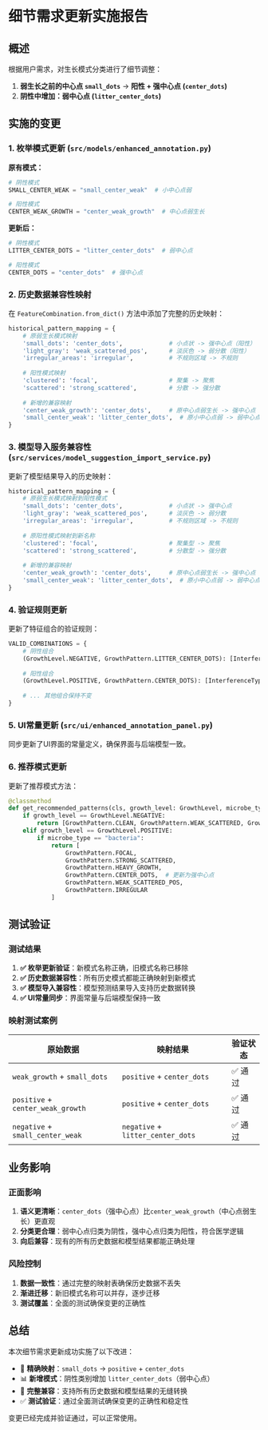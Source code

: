 # 细节需求更新实施报告

## 概述

根据用户需求，对生长模式分类进行了细节调整：

1. **弱生长之前的中心点 `small_dots`** → **阳性 + 强中心点 (`center_dots`)**
2. **阴性中增加：弱中心点 (`litter_center_dots`)**

## 实施的变更

### 1. 枚举模式更新 (`src/models/enhanced_annotation.py`)

**原有模式：**
```python
# 阴性模式
SMALL_CENTER_WEAK = "small_center_weak"  # 小中心点弱

# 阳性模式  
CENTER_WEAK_GROWTH = "center_weak_growth"  # 中心点弱生长
```

**更新后：**
```python
# 阴性模式
LITTER_CENTER_DOTS = "litter_center_dots"  # 弱中心点

# 阳性模式
CENTER_DOTS = "center_dots"  # 强中心点
```

### 2. 历史数据兼容性映射

在 `FeatureCombination.from_dict()` 方法中添加了完整的历史映射：

```python
historical_pattern_mapping = {
    # 原弱生长模式映射
    'small_dots': 'center_dots',             # 小点状 -> 强中心点（阳性）
    'light_gray': 'weak_scattered_pos',      # 淡灰色 -> 弱分散（阳性）
    'irregular_areas': 'irregular',          # 不规则区域 -> 不规则
    
    # 阳性模式映射
    'clustered': 'focal',                    # 聚集 -> 聚焦
    'scattered': 'strong_scattered',         # 分散 -> 强分散
    
    # 新增的兼容映射
    'center_weak_growth': 'center_dots',     # 原中心点弱生长 -> 强中心点
    'small_center_weak': 'litter_center_dots',  # 原小中心点弱 -> 弱中心点（阴性）
}
```

### 3. 模型导入服务兼容性 (`src/services/model_suggestion_import_service.py`)

更新了模型结果导入的历史映射：

```python
historical_pattern_mapping = {
    # 原弱生长模式映射到阳性模式
    'small_dots': 'center_dots',             # 小点状 -> 强中心点
    'light_gray': 'weak_scattered_pos',      # 淡灰色 -> 弱分散
    'irregular_areas': 'irregular',          # 不规则区域 -> 不规则
    
    # 原阳性模式映射到新名称
    'clustered': 'focal',                    # 聚集型 -> 聚焦
    'scattered': 'strong_scattered',         # 分散型 -> 强分散
    
    # 新增的兼容映射
    'center_weak_growth': 'center_dots',     # 原中心点弱生长 -> 强中心点
    'small_center_weak': 'litter_center_dots',  # 原小中心点弱 -> 弱中心点
}
```

### 4. 验证规则更新

更新了特征组合的验证规则：

```python
VALID_COMBINATIONS = {
    # 阴性组合
    (GrowthLevel.NEGATIVE, GrowthPattern.LITTER_CENTER_DOTS): [InterferenceType.PORES, InterferenceType.ARTIFACTS],
    
    # 阳性组合
    (GrowthLevel.POSITIVE, GrowthPattern.CENTER_DOTS): [InterferenceType.PORES, InterferenceType.ARTIFACTS],
    
    # ... 其他组合保持不变
}
```

### 5. UI常量更新 (`src/ui/enhanced_annotation_panel.py`)

同步更新了UI界面的常量定义，确保界面与后端模型一致。

### 6. 推荐模式更新

更新了推荐模式方法：

```python
@classmethod
def get_recommended_patterns(cls, growth_level: GrowthLevel, microbe_type: str) -> List[GrowthPattern]:
    if growth_level == GrowthLevel.NEGATIVE:
        return [GrowthPattern.CLEAN, GrowthPattern.WEAK_SCATTERED, GrowthPattern.LITTER_CENTER_DOTS]
    elif growth_level == GrowthLevel.POSITIVE:
        if microbe_type == "bacteria":
            return [
                GrowthPattern.FOCAL,
                GrowthPattern.STRONG_SCATTERED, 
                GrowthPattern.HEAVY_GROWTH,
                GrowthPattern.CENTER_DOTS,  # 更新为强中心点
                GrowthPattern.WEAK_SCATTERED_POS,
                GrowthPattern.IRREGULAR
            ]
```

## 测试验证

### 测试结果

1. **✅ 枚举更新验证**：新模式名称正确，旧模式名称已移除
2. **✅ 历史数据兼容性**：所有历史模式都能正确映射到新模式
3. **✅ 模型导入兼容性**：模型预测结果导入支持历史数据转换
4. **✅ UI常量同步**：界面常量与后端模型保持一致

### 映射测试案例

| 原始数据 | 映射结果 | 验证状态 |
|---------|---------|---------|
| `weak_growth` + `small_dots` | `positive` + `center_dots` | ✅ 通过 |
| `positive` + `center_weak_growth` | `positive` + `center_dots` | ✅ 通过 |
| `negative` + `small_center_weak` | `negative` + `litter_center_dots` | ✅ 通过 |

## 业务影响

### 正面影响

1. **语义更清晰**：`center_dots`（强中心点）比`center_weak_growth`（中心点弱生长）更直观
2. **分类更合理**：弱中心点归类为阴性，强中心点归类为阳性，符合医学逻辑
3. **向后兼容**：现有的所有历史数据和模型结果都能正确处理

### 风险控制

1. **数据一致性**：通过完整的映射表确保历史数据不丢失
2. **渐进迁移**：新旧模式名称可以并存，逐步迁移
3. **测试覆盖**：全面的测试确保变更的正确性

## 总结

本次细节需求更新成功实施了以下改进：

- 🎯 **精确映射**：`small_dots` → `positive` + `center_dots`
- 📊 **新增模式**：阴性类别增加 `litter_center_dots`（弱中心点）
- 🔄 **完整兼容**：支持所有历史数据和模型结果的无缝转换
- ✅ **测试验证**：通过全面测试确保变更的正确性和稳定性

变更已经完成并验证通过，可以正常使用。
